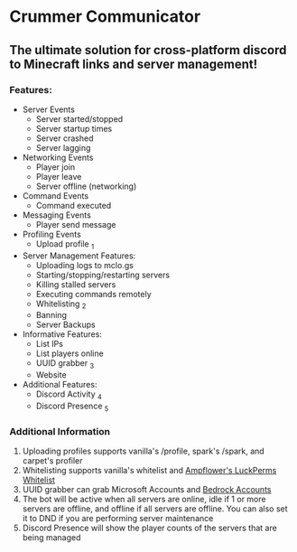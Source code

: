 # Crummer Communicator
## The ultimate solution for cross-platform discord to Minecraft links and server management!
### Features:
- Server Events
  - Server started/stopped 
  - Server startup times
  - Server crashed
  - Server lagging
- Networking Events
  - Player join
  - Player leave
  - Server offline (networking)
- Command Events
  - Command executed
- Messaging Events
  - Player send message
- Profiling Events
  - Upload profile <sub>1<sub>
- Server Management Features:
  - Uploading logs to mclo.gs
  - Starting/stopping/restarting servers
  - Killing stalled servers
  - Executing commands remotely
  - Whitelisting <sub>2<sub>
  - Banning
  - Server Backups
- Informative Features:
  - List IPs
  - List players online
  - UUID grabber <sub>3<sub>
  - Website
- Additional Features:
  - Discord Activity <sub>4<sub>
  - Discord Presence <sub>5<sub>

### Additional Information
1. Uploading profiles supports vanilla's /profile, spark's /spark, and carpet's profiler
2. Whitelisting supports vanilla's whitelist and [Ampflower's LuckPerms Whitelist](https://github.com/KismetNetwork/Luckperms-Group-Whitelist)
3. UUID grabber can grab Microsoft Accounts and [Bedrock Accounts](https://www.cxkes.me/xbox/xuid)
4. The bot will be active when all servers are online, idle if 1 or more servers are offline, and offline if all servers are offline. You can also set it to DND if you are performing server maintenance
5. Discord Presence will show the player counts of the servers that are being managed